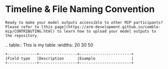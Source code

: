 # Timeline & File Naming Convention

```{attention}
Ready to make your model outputs accessible to other MIP participants? Please refer to [this page](https://arm-development.github.io/comble-mip/CONTRIBUTING.html) to learn how to upload your model outputs to the repository.
```

.. table:: This is my table
    :widths: 20 30 50

    +-------------+-----------------+-----------------------+
    |Field type   |Description      |Example                |
    +-------------+-----------------+-----------------------+

<!---

| Stage                                            | Product                                                                                                                                                       | File Naming Convention                                                                          | Due Date                                                      |
|--------------------------------------------------|---------------------------------------------------------------------------------------------------------------------------------------------------------------|-------------------------------------------------------------------------------------------------|---------------------------------------------------------------|
| Phase I                                          | SCM/small-domain LES, liquid-only<br>SCM/small-domain LES with ice<br>Large domain LES with ice                                                               | Lx25_dx100_FixN_noice<br>Lx25_dx100_FixN<br>Lx125_dx100_FixN                                    | Dec. 15, 2023<br>Dec. 15, 2023<br>Mar. 1, 2024                |
| Phase II                                         | SCM/small-domain LES, prognostic aerosol, diagnostic ice<br>SCM/small-domain LES, prognostic aerosol and ice<br>Large domain LES, prognostic aerosol and ice  | Lx25_dx100_ProgNa<br>Lx25_dx100_ProgNaNi<br>Lx125_dx100_ProgNaNi                                | Jan. 15, 2024<br>Jan. 15, 2024<br>Apr. 1, 2024                |
| Phase II (optional; all SCM/small-domain LES)    | Prognostic droplet, no ice<br>Prognostic droplet, diagnostic ice<br>Prognostic droplet and ice<br>Prognostic aerosol, no ice                                  | Lx25_dx100_ProgNc_noice<br>Lx25_dx100_ProgNc<br>Lx25_dx100_ProgNcNi<br>Lx25_dx100_ProgNa_noice  | Apr. 1, 2024<br>Apr. 1, 2024<br>Apr. 1, 2024<br>Apr. 1, 2024  |
|<img width=200/>                                  |<img width=900/>                                                                                                                                              | <img width=300/>                                                                                | <img width=300/>                                              |

--->
